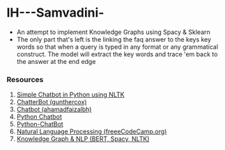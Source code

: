 # IH---Samvadini-

- An attempt to implement Knowledge Graphs using Spacy & Sklearn
- The only part that's left is the linking the faq answer to the keys key words so that when a query is typed in any format or any grammatical construct. The model will extract the key words and trace 'em back to the answer at the end edge

### Resources
1. [Simple Chatbot in Python using NLTK](https://github.com/parulnith/Building-a-Simple-Chatbot-in-Python-using-NLTK.git)
2. [ChatterBot (gunthercox)](https://github.com/gunthercox/ChatterBot)
3. [Chatbot (ahamadfaizalbh)](https://github.com/ahmadfaizalbh/Chatbot.git)
4. [Python Chatbot](https://github.com/Pranav016/Python-Chatbot.git)
5. [Python-ChatBot](https://github.com/codePerfectPlus/Python-ChatBot.git)
6. [Natural Language Processing (freeeCodeCamp.org)](https://youtu.be/X2vAabgKiuM)
7. [Knowledge Graph & NLP (BERT, Spacy, NLTK)](https://www.kaggle.com/code/pavansanagapati/knowledge-graph-nlp-tutorial-bert-spacy-nltk/notebook)
